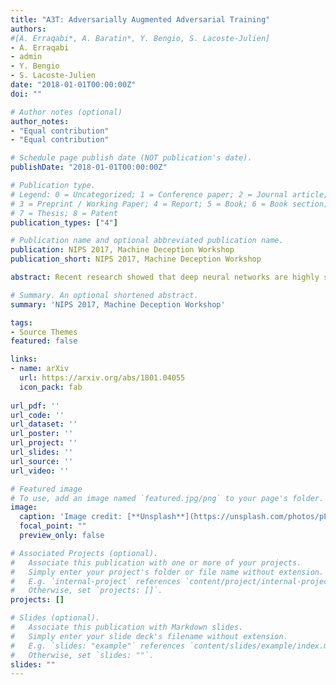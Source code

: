 ```yaml
---
title: "A3T: Adversarially Augmented Adversarial Training"
authors: 
#[A. Erraqabi*, A. Baratin*, Y. Bengio, S. Lacoste-Julien]
- A. Erraqabi
- admin
- Y. Bengio
- S. Lacoste-Julien
date: "2018-01-01T00:00:00Z"
doi: ""

# Author notes (optional)
author_notes:
- "Equal contribution"
- "Equal contribution"

# Schedule page publish date (NOT publication's date).
publishDate: "2018-01-01T00:00:00Z"

# Publication type.
# Legend: 0 = Uncategorized; 1 = Conference paper; 2 = Journal article;
# 3 = Preprint / Working Paper; 4 = Report; 5 = Book; 6 = Book section;
# 7 = Thesis; 8 = Patent
publication_types: ["4"]

# Publication name and optional abbreviated publication name.
publication: NIPS 2017, Machine Deception Workshop 
publication_short: NIPS 2017, Machine Deception Workshop

abstract: Recent research showed that deep neural networks are highly sensitive to so-called adversarial perturbations, which are tiny perturbations of the input data purposely designed to fool a machine learning classifier. Most classification models, including deep learning models, are highly vulnerable to adversarial attacks. In this work, we investigate a procedure to improve adversarial robustness of deep neural networks through enforcing representation invariance. The idea is to train the classifier jointly with a discriminator attached to one of its hidden layer and trained to filter the adversarial noise. We perform preliminary experiments to test the viability of the approach and to compare it to other standard adversarial training methods.

# Summary. An optional shortened abstract.
summary: 'NIPS 2017, Machine Deception Workshop'

tags:
- Source Themes
featured: false

links:
- name: arXiv
  url: https://arxiv.org/abs/1801.04055
  icon_pack: fab
  
url_pdf: ''
url_code: ''
url_dataset: ''
url_poster: ''
url_project: ''
url_slides: ''
url_source: ''
url_video: ''

# Featured image
# To use, add an image named `featured.jpg/png` to your page's folder. 
image:
  caption: 'Image credit: [**Unsplash**](https://unsplash.com/photos/pLCdAaMFLTE)'
  focal_point: ""
  preview_only: false

# Associated Projects (optional).
#   Associate this publication with one or more of your projects.
#   Simply enter your project's folder or file name without extension.
#   E.g. `internal-project` references `content/project/internal-project/index.md`.
#   Otherwise, set `projects: []`.
projects: []

# Slides (optional).
#   Associate this publication with Markdown slides.
#   Simply enter your slide deck's filename without extension.
#   E.g. `slides: "example"` references `content/slides/example/index.md`.
#   Otherwise, set `slides: ""`.
slides: ""
---
```


